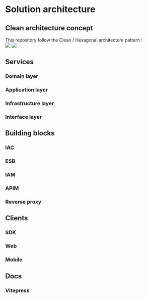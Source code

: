 # Solution architecture

## Clean architecture concept

This repository follow the Clean / Hexagonal architecture pattern :  
![](https://miro.medium.com/v2/resize:fit:800/1*0R0r00uF1RyRFxkxo3HVDg.png)
![](https://user-images.githubusercontent.com/776825/144645528-e30234bd-088d-4066-845c-2e4bb3ed556e.png)

## Services
### Domain layer
### Application layer
### Infrastructure layer
### Interface layer

## Building blocks
### IAC
### ESB
### IAM
### APIM
### Reverse proxy

## Clients
### SDK
### Web
### Mobile

## Docs
### Vitepress
